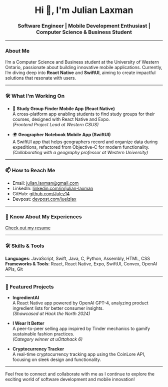<h1 align="center">Hi 👋, I'm Julian Laxman</h1>
<h3 align="center">Software Engineer | Mobile Development Enthusiast | Computer Science & Business Student</h3>

---

### About Me
I’m a Computer Science and Business student at the University of Western Ontario, passionate about building innovative mobile applications. Currently, I’m diving deep into **React Native** and **SwiftUI**, aiming to create impactful solutions that resonate with users.

---

### 🛠️ What I'm Working On
- 📘 **Study Group Finder Mobile App (React Native)**  
  A cross-platform app enabling students to find study groups for their courses, designed with React Native and Expo.  
  *(Frontend Project Lead at Western CSUS)*

- 🌍 **Geographer Notebook Mobile App (SwiftUI)**  
  A SwiftUI app that helps geographers record and organize data during expeditions, refactored from Objective-C for modern functionality.  
  *(Collaborating with a geography professor at Western University)*

---

### 📫 How to Reach Me
- Email: [julian.laxman@gmail.com](mailto:julian.laxman@gmail.com)
- LinkedIn: [linkedin.com/in/julian-laxman](https://linkedin.com/in/julian-laxman)
- GitHub: [github.com/Julez14](https://github.com/Julez14)
- Devpost: [devpost.com/juelzlax](https://devpost.com/juelzlax)

---

### 📄 Know About My Experiences
[Check out my resume](https://drive.google.com/file/d/1AD7hWtgMLr3nqo-v254Lr4ls6Ed5xCt4/view?usp=sharing)

---

### 🛠️ Skills & Tools
**Languages**: JavaScript, Swift, Java, C, Python, Assembly, HTML, CSS  
**Frameworks & Tools**: React, React Native, Expo, SwiftUI, Convex, OpenAI APIs, Git  

---

### 🌟 Featured Projects
- **IngredientAI**  
  A React Native app powered by OpenAI GPT-4, analyzing product ingredient lists for better consumer insights.  
  *(Showcased at Hack the North 2024)*  

- **I Wear It Better**  
  A peer-to-peer selling app inspired by Tinder mechanics to gamify sustainable fashion practices.  
  *(Category winner at uOttahack 6)*  

- **Cryptocurrency Tracker**  
  A real-time cryptocurrency tracking app using the CoinLore API, focusing on sleek design and functionality.  

---

Feel free to connect and collaborate with me as I continue to explore the exciting world of software development and mobile innovation!

